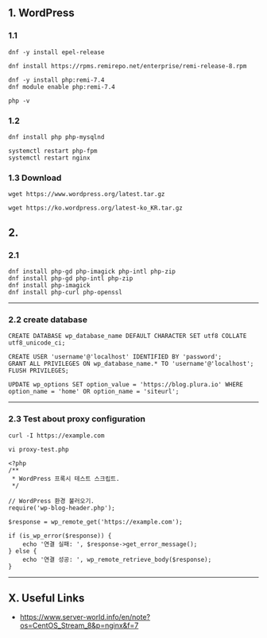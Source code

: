 ## 1. WordPress

### 1.1

```
dnf -y install epel-release

dnf install https://rpms.remirepo.net/enterprise/remi-release-8.rpm

dnf -y install php:remi-7.4
dnf module enable php:remi-7.4

php -v
```

### 1.2
```
dnf install php php-mysqlnd

systemctl restart php-fpm
systemctl restart nginx
```

### 1.3 Download

```
wget https://www.wordpress.org/latest.tar.gz

wget https://ko.wordpress.org/latest-ko_KR.tar.gz
```

## 2.

### 2.1

```
dnf install php-gd php-imagick php-intl php-zip
dnf install php-gd php-intl php-zip
dnf install php-imagick
dnf install php-curl php-openssl
```
<hr/>

### 2.2 create database

```
CREATE DATABASE wp_database_name DEFAULT CHARACTER SET utf8 COLLATE utf8_unicode_ci;

CREATE USER 'username'@'localhost' IDENTIFIED BY 'password';
GRANT ALL PRIVILEGES ON wp_database_name.* TO 'username'@'localhost';
FLUSH PRIVILEGES;
```


```
UPDATE wp_options SET option_value = 'https://blog.plura.io' WHERE option_name = 'home' OR option_name = 'siteurl';
```

<hr/>

### 2.3 Test about proxy configuration

```
curl -I https://example.com
```

```
vi proxy-test.php

<?php
/**
 * WordPress 프록시 테스트 스크립트.
 */

// WordPress 환경 불러오기.
require('wp-blog-header.php');

$response = wp_remote_get('https://example.com');

if (is_wp_error($response)) {
    echo '연결 실패: ', $response->get_error_message();
} else {
    echo '연결 성공: ', wp_remote_retrieve_body($response);
}
```

<hr/>


## X. Useful Links

- https://www.server-world.info/en/note?os=CentOS_Stream_8&p=nginx&f=7
